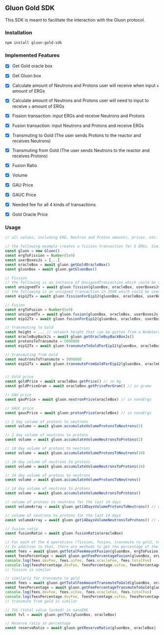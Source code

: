 ## Gluon Gold SDK

This SDK is meant to facilitate the interaction with the Gluon protocol.

### Installation

```bash
npm install gluon-gold-sdk
```

### Implemented Features
- [x] Get Gold oracle box
- [x] Get Gluon box
- [x] Calculate amount of Neutrons and Protons user will receive when input `x` amount of ERGs
- [x] Calculate amount of Neutrons and Protons user will need to input to receive `x` amount of ERGs
- [x] Fission transaction: input ERGs and receive Neutrons and Protons
- [x] Fusion transaction: input Neutrons and Protons and receive ERGs
- [x] Transmuting to Gold (The user sends Protons to the reactor and receives Neutrons)
- [x] Transmuting from Gold (The user sends Neutrons to the reactor and receives Protons)
- [x] Fusion Ratio
- [x] Volume
- [x] GAU Price
- [x] GAUC Price
- [x] Needed fee for all 4 kinds of transactions
- [x] Gold Oracle Price


### Usage

```javascript
// all values, including ERG, Neutron and Proton amounts, prices, etc. are without decimals applied

// the following example creates a fission transaction for 5 ERGs. Similar approach could be used for fusion transaction
const gluon = new Gluon()
const ergToFission = Number(5e9)
const userBoxesJs = [...]
const oracleBox = await gluon.getGoldOracleBox()
const gluonBox = await gluon.getGluonBox()

// Fission
// the following is an instance of UnsignedTransaction which could be used to get reduced tx or for any use cases
const unsignedTx = await gluon.fission(gluonBox, oracleBox, userBoxesJs, ergToFission)
// the following is an unsigned transaction in JSON which could be used to sign using Nautilus or similar wallets without needing any chagnes
const eip12Tx = await gluon.fissionForEip12(gluonBox, oracleBox, userBoxesJs, ergToFission)

// Fusion
const ergToFusion = Number(5e9)
const unsignedTx = await gluon.fusion(gluonBox, oracleBox, userBoxesJs, ergToFusion)
const eip12Tx = await gluon.fusionForEip12(gluonBox, oracleBox, userBoxesJs, ergToFusion)

// Transmuting to Gold
const height = ... // network height that can be gotten from a NodeService instance (see test.ts)
const oracleBuyBackJs = await gluon.getOracleBuyBackBoxJs()
const protonsToTransmute = 5000000
const eip12Tx = await gluon.transmuteToGoldForEip12(gluonBox, oracleBox, userBoxesJs, oracleBuyBackJs, protonsToTransmute, height)

// Transmuting from Gold
const neutronsToTransmute = 5000000
const eip12Tx = await gluon.transmuteFromGoldForEip12(gluonBox, oracleBox, userBoxesJs, oracleBuyBackJs, neutronsToTransmute, height)    


// Gold price
const goldPrice = await oracleBox.getPrice() // in kg
const goldPriceGram = await oracleBox.getPricePerGram() // in grams

// GAU price
const gauPrice = await gluon.neutronPrice(oracleBox) // in nanoErgs

// GAUC price
const gaucPrice = await gluon.protonPrice(oracleBox) // in nanoErgs

// 2 day volume of protons to neutrons
const volume = await gluon.accumulateVolumeProtonsToNeutrons(2)

// 2 day volume of neutrons to protons
const volume = await gluon.accumulateVolumeNeutronsToProtons(2)

// 10 day volume of protons to neutrons
const volume = await gluon.accumulateVolumeProtonsToNeutrons(10)

// 10 day volume of neutrons to protons
const volume = await gluon.accumulateVolumeNeutronsToProtons(10)

// 14 day volume of protons to neutrons
const volume = await gluon.accumulateVolumeProtonsToNeutrons()

// 14 day volume of neutrons to protons
const volume = await gluon.accumulateVolumeNeutronsToProtons()

// volume of protons to neutrons for the last 14 days
const volumeArray = await gluon.get14DaysVolumeProtonsToNeutrons() // an array with 14 elements for 14 days

// volume of neutrons to protons for the last 14 days
const volumeArray = await gluon.get14DaysVolumeNeutronsToProtons() // an array with 14 elements for 14 days

// fusion ratio
const fusionRatio = await gluon.fusionRatio(oracleBox)

// For each of the 4 operations (fission, fusion, transmute to gold, transmute from gold) there is a method to get the required fees
// In addition to that, there are methods to get the percentage of the fee for the total amount of ERG or Neutron/Proton that is sent/transmuted
const fees = await gluon.getTotalFeeAmountFusion(gluonBox, ergToFusion)
const feesPercentage = await gluon.getFeePercentageFusion(gluonBox, ergToFusion)
console.log(fees.devFee, fees.uiFee, fees.oracleFee, fees.totalFee)
console.log(feesPercentage.devFee, feesPercentage.uiFee, feesPercentage.oracleFee, feesPercentage.totalFee)
// fission is similar

// similarly for transmute to gold
const fees = await gluon.getTotalFeeAmountTransmuteToGold(gluonBox, oracleBox, protonsToTransmute)
const feesPercentage = await gluon.getFeePercentageTransmuteToGold(gluonBox, oracleBox, protonsToTransmute)
console.log(fees.devFee, fees.uiFee, fees.oracleFee, fees.totalFee)
console.log(feesPercentage.devFee, feesPercentage.uiFee, feesPercentage.oracleFee, feesPercentage.totalFee)
// transmute from gold is similar

// TVL (total value locked) in nanoERG
const tvl = await gluon.getTVL(gluonBox, oracleBox)

// Reserve ratio in percentage
const reserveRatio = await gluon.getReserveRatio(gluonBox, oracleBox)
